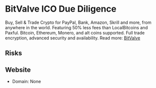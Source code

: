 # BitValve ICO Due Diligence
Buy, Sell & Trade Crypto for PayPal, Bank, Amazon, Skrill and more, from anywhere in the world. Featuring 50% less fees than LocalBitcoins and Paxful. Bitcoin, Ethereum, Monero, and alt coins supported. Full trade encryption, advanced security and availability.
Read more: [BitValve](https://metabay.network/ico/bitvalve)
## Risks
## Website
* Domain: None
